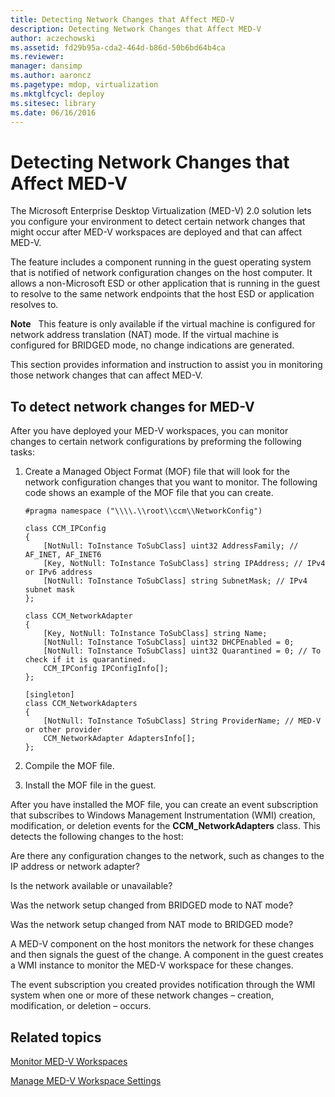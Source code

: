 ```yaml
---
title: Detecting Network Changes that Affect MED-V
description: Detecting Network Changes that Affect MED-V
author: aczechowski
ms.assetid: fd29b95a-cda2-464d-b86d-50b6bd64b4ca
ms.reviewer: 
manager: dansimp
ms.author: aaroncz
ms.pagetype: mdop, virtualization
ms.mktglfcycl: deploy
ms.sitesec: library
ms.date: 06/16/2016
---
```



# Detecting Network Changes that Affect MED-V


The Microsoft Enterprise Desktop Virtualization (MED-V) 2.0 solution lets you configure your environment to detect certain network changes that might occur after MED-V workspaces are deployed and that can affect MED-V.

The feature includes a component running in the guest operating system that is notified of network configuration changes on the host computer. It allows a non-Microsoft ESD or other application that is running in the guest to resolve to the same network endpoints that the host ESD or application resolves to.

**Note**  
This feature is only available if the virtual machine is configured for network address translation (NAT) mode. If the virtual machine is configured for BRIDGED mode, no change indications are generated.

 

This section provides information and instruction to assist you in monitoring those network changes that can affect MED-V.

## To detect network changes for MED-V


After you have deployed your MED-V workspaces, you can monitor changes to certain network configurations by preforming the following tasks:

1. Create a Managed Object Format (MOF) file that will look for the network configuration changes that you want to monitor. The following code shows an example of the MOF file that you can create.

   ``` syntax
   #pragma namespace ("\\\\.\\root\\ccm\\NetworkConfig")

   class CCM_IPConfig
   {
       [NotNull: ToInstance ToSubClass] uint32 AddressFamily; // AF_INET, AF_INET6
       [Key, NotNull: ToInstance ToSubClass] string IPAddress; // IPv4 or IPv6 address
       [NotNull: ToInstance ToSubClass] string SubnetMask; // IPv4 subnet mask
   };

   class CCM_NetworkAdapter
   {
       [Key, NotNull: ToInstance ToSubClass] string Name;
       [NotNull: ToInstance ToSubClass] uint32 DHCPEnabled = 0; 
       [NotNull: ToInstance ToSubClass] uint32 Quarantined = 0; // To check if it is quarantined.
       CCM_IPConfig IPConfigInfo[];
   };

   [singleton]
   class CCM_NetworkAdapters
   {
       [NotNull: ToInstance ToSubClass] String ProviderName; // MED-V or other provider
       CCM_NetworkAdapter AdaptersInfo[];
   };
   ```

2. Compile the MOF file.

3. Install the MOF file in the guest.

After you have installed the MOF file, you can create an event subscription that subscribes to Windows Management Instrumentation (WMI) creation, modification, or deletion events for the **CCM\_NetworkAdapters** class. This detects the following changes to the host:

Are there any configuration changes to the network, such as changes to the IP address or network adapter?

Is the network available or unavailable?

Was the network setup changed from BRIDGED mode to NAT mode?

Was the network setup changed from NAT mode to BRIDGED mode?

A MED-V component on the host monitors the network for these changes and then signals the guest of the change. A component in the guest creates a WMI instance to monitor the MED-V workspace for these changes.

The event subscription you created provides notification through the WMI system when one or more of these network changes – creation, modification, or deletion – occurs.

## Related topics


[Monitor MED-V Workspaces](monitor-med-v-workspaces.md)

[Manage MED-V Workspace Settings](manage-med-v-workspace-settings.md)

 

 





